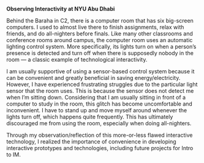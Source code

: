 **Observing Interactivity at NYU Abu Dhabi**

Behind the Baraha in C2, there is a computer room that has six big-screen computers. I used to almost live there to finish assignments, relax with friends, and do all-nighters before finals. Like many other classrooms and conference rooms around campus, the computer room uses an automatic lighting control system. More specifically, its lights turn on when a person’s presence is detected and turn off when there is supposedly nobody in the room — a classic example of technological interactivity.

I am usually supportive of using a sensor-based control system because it can be convenient and greatly beneficial in saving energy/electricity. However, I have experienced frustrating struggles due to the particular light sensor that the room uses. This is because the sensor does not detect me when I’m sitting down. Considering that I am usually sitting in front of a computer to study in the room, this glitch has become uncomfortable and inconvenient. I have to stand up and move myself around whenever the lights turn off, which happens quite frequently. This has ultimately discouraged me from using the room, especially when doing all-nighters.

Through my observation/reflection of this more-or-less flawed interactive technology, I realized the importance of convenience in developing interactive prototypes and technologies, including future projects for Intro to IM. 
